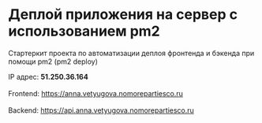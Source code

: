 # Деплой приложения на сервер с использованием pm2

Стартеркит проекта по автоматизации деплоя фронтенда и бэкенда при помощи pm2 (pm2 deploy)

IP адрес: <b>51.250.36.164</b><br><br>
Frontend: https://anna.vetyugova.nomorepartiesco.ru<br><br>
Backend: https://api.anna.vetyugova.nomorepartiesco.ru
